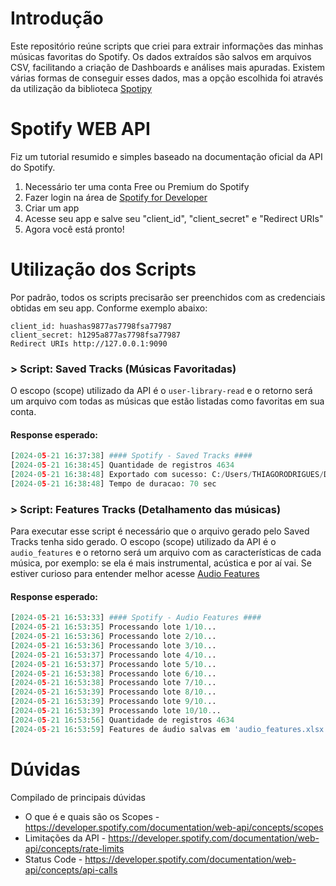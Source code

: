 # Introdução
Este repositório reúne scripts que criei para extrair informações das minhas músicas favoritas do Spotify. Os dados extraídos são salvos em arquivos CSV, facilitando a criação de Dashboards e análises mais apuradas.
Existem várias formas de conseguir esses dados, mas a opção escolhida foi através da utilização da biblioteca <a href="https://spotipy.readthedocs.io/en/">Spotipy</a>

# Spotify WEB API
Fiz um tutorial resumido e simples baseado na documentação oficial da API do Spotify.

1) Necessário ter uma conta Free ou Premium do Spotify
2) Fazer login na área de <a href="https://www.google.com/](https://developer.spotify.com/dashboard">Spotify for Developer</a>
4) Criar um app
5) Acesse seu app e salve seu "client_id", "client_secret" e "Redirect URIs"
6) Agora você está pronto!

# Utilização dos Scripts
Por padrão, todos os scripts precisarão ser preenchidos com as credenciais obtidas em seu app.
Conforme exemplo abaixo:

```
client_id: huashas9877as7798fsa77987
client_secret: h1295a877as7798fsa77987
Redirect URIs http://127.0.0.1:9090
```

### > Script: Saved Tracks (Músicas Favoritadas)
O escopo (scope) utilizado da API é o ```user-library-read``` e o retorno será um arquivo com todas as músicas que estão listadas como favoritas em sua conta.

#### Response esperado:
```python
[2024-05-21 16:37:38] #### Spotify - Saved Tracks #### 
[2024-05-21 16:38:45] Quantidade de registros 4634
[2024-05-21 16:38:48] Exportado com sucesso: C:/Users/THIAGORODRIGUES/Desktop/spotify_lista_teste.xlsx
[2024-05-21 16:38:48] Tempo de duracao: 70 sec
```

### > Script: Features Tracks (Detalhamento das músicas)
Para executar esse script é necessário que o arquivo gerado pelo Saved Tracks tenha sido gerado. O escopo (scope) utilizado da API é o ```audio_features``` e o retorno será um arquivo com as características de cada música, por exemplo: se ela é mais instrumental, acústica e por aí vai. Se estiver curioso para entender melhor acesse <a href="https://developer.spotify.com/documentation/web-api/reference/get-audio-features">Audio Features</a>  

#### Response esperado:
```python
[2024-05-21 16:53:33] #### Spotify - Audio Features ####
[2024-05-21 16:53:35] Processando lote 1/10...
[2024-05-21 16:53:36] Processando lote 2/10...
[2024-05-21 16:53:36] Processando lote 3/10...
[2024-05-21 16:53:37] Processando lote 4/10...
[2024-05-21 16:53:37] Processando lote 5/10...
[2024-05-21 16:53:38] Processando lote 6/10...
[2024-05-21 16:53:38] Processando lote 7/10...
[2024-05-21 16:53:39] Processando lote 8/10...
[2024-05-21 16:53:39] Processando lote 9/10...
[2024-05-21 16:53:39] Processando lote 10/10...
[2024-05-21 16:53:56] Quantidade de registros 4634
[2024-05-21 16:53:59] Features de áudio salvas em 'audio_features.xlsx'
```

# Dúvidas
Compilado de principais dúvidas
- O que é e quais são os Scopes - https://developer.spotify.com/documentation/web-api/concepts/scopes
- Limitações da API - https://developer.spotify.com/documentation/web-api/concepts/rate-limits
- Status Code - https://developer.spotify.com/documentation/web-api/concepts/api-calls
<br>
